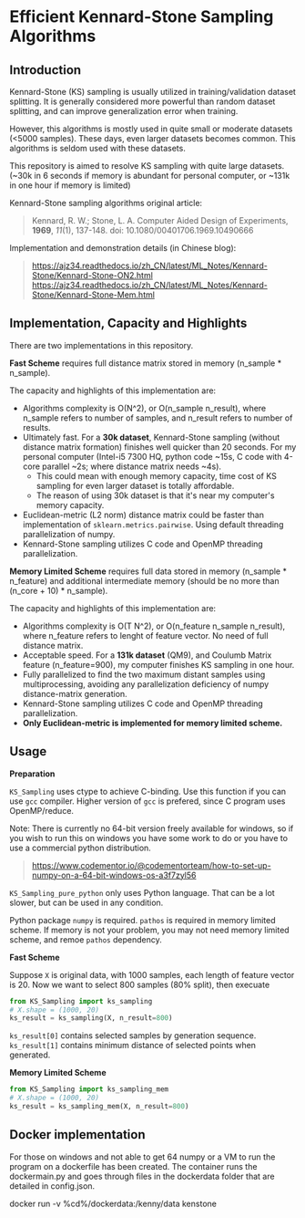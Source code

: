 # Efficient Kennard-Stone Sampling Algorithms

## Introduction

Kennard-Stone (KS) sampling is usually utilized in training/validation dataset splitting.
It is generally considered more powerful than random dataset splitting, and can improve
generalization error when training.

However, this algorithms is mostly used in quite small or moderate datasets (<5000 samples).
These days, even larger datasets becomes common. This algorithms is seldom used with these
datasets.

This repository is aimed to resolve KS sampling with quite large datasets.
(~30k in 6 seconds if memory is abundant for personal computer, or ~131k in one hour if memory is limited)

Kennard-Stone sampling algorithms original article:
> Kennard, R. W.; Stone, L. A. Computer Aided Design of Experiments, **1969**, *11*(1), 137-148. doi: 10.1080/00401706.1969.10490666

Implementation and demonstration details (in Chinese blog):
> https://ajz34.readthedocs.io/zh_CN/latest/ML_Notes/Kennard-Stone/Kennard-Stone-ON2.html
> https://ajz34.readthedocs.io/zh_CN/latest/ML_Notes/Kennard-Stone/Kennard-Stone-Mem.html


## Implementation, Capacity and Highlights

There are two implementations in this repository.

**Fast Scheme** requires full distance matrix stored in memory (n_sample * n_sample).

The capacity and highlights of this implementation are:

- Algorithms complexity is O(N^2), or O(n_sample n_result), where n_sample refers to number
  of samples, and n_result refers to number of results.
- Ultimately fast. For a **30k dataset**, Kennard-Stone sampling (without distance matrix
  formation) finishes well quicker than 20 seconds. For my personal computer (Intel-i5
  7300 HQ, python code ~15s, C code with 4-core parallel ~2s; where distance matrix needs ~4s). 
  - This could mean with enough memory capacity, time cost of KS sampling for even larger
    dataset is totally affordable.
  - The reason of using 30k dataset is that it's near my computer's memory capacity.
- Euclidean-metric (L2 norm) distance matrix could be faster than implementation of
  `sklearn.metrics.pairwise`. Using default threading parallelization of numpy.
- Kennard-Stone sampling utilizes C code and OpenMP threading parallelization.

**Memory Limited Scheme** requires full data stored in memory (n_sample * n_feature)
and additional intermediate memory (should be no more than (n_core + 10) * n_sample).

The capacity and highlights of this implementation are:

- Algorithms complexity is O(T N^2), or O(n_feature n_sample n_result), where n_feature refers
  to lenght of feature vector. No need of full distance matrix.
- Acceptable speed. For a **131k dataset** (QM9), and Coulumb Matrix feature (n_feature=900),
  my computer finishes KS sampling in one hour.
- Fully parallelized to find the two maximum distant samples using multiprocessing, avoiding
  any parallelization deficiency of numpy distance-matrix generation.
- Kennard-Stone sampling utilizes C code and OpenMP threading parallelization.
- **Only Euclidean-metric is implemented for memory limited scheme.**


## Usage

**Preparation**

`KS_Sampling` uses ctype to achieve C-binding. Use this function if you can use `gcc` compiler.
Higher version of `gcc` is prefered, since C program uses OpenMP/reduce.

Note: There is currently no 64-bit version freely available for windows, so if you wish to run this on windows you have some work to do or you have to use a commercial python distribution.
> https://www.codementor.io/@codementorteam/how-to-set-up-numpy-on-a-64-bit-windows-os-a3f7zyl56

`KS_Sampling_pure_python` only uses Python language. That can be a lot slower, but can be used
in any condition.

Python package `numpy` is required. `pathos` is required in memory limited scheme.
If memory is not your problem, you may not need memory limited scheme, and remoe `pathos` dependency.

**Fast Scheme**

Suppose `X` is original data, with 1000 samples, each length of feature vector is 20.
Now we want to select 800 samples (80% split), then execuate

```python
from KS_Sampling import ks_sampling
# X.shape = (1000, 20)
ks_result = ks_sampling(X, n_result=800)
```

`ks_result[0]` contains selected samples by generation sequence.
`ks_result[1]` contains minimum distance of selected points when generated.

**Memory Limited Scheme**

```python
from KS_Sampling import ks_sampling_mem
# X.shape = (1000, 20)
ks_result = ks_sampling_mem(X, n_result=800)
```


## Docker implementation
For those on windows and not able to get 64 numpy or a VM to run the program on a dockerfile has been created. The container runs the dockermain.py and goes through files in the dockerdata folder that are detailed in config.json.



docker run -v %cd%/dockerdata:/kenny/data kenstone